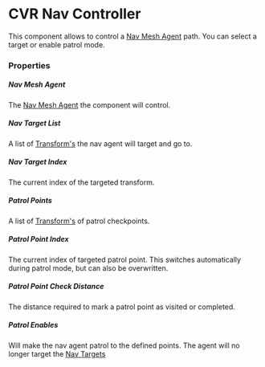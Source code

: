 # CVR Nav Controller <div class="whitelisted" data-list="WP"></div>
This component allows to control a [Nav Mesh Agent](https://docs.unity3d.com/ScriptReference/AI.NavMeshAgent.html)
path. You can select a target or enable patrol mode.

### Properties

##### Nav Mesh Agent
The [Nav Mesh Agent](https://docs.unity3d.com/ScriptReference/AI.NavMeshAgent.html) the component will control.

##### Nav Target List
A list of [Transform's](https://docs.unity3d.com/ScriptReference/Transform.html) the nav agent will target and go to.

##### Nav Target Index
The current index of the targeted transform.

##### Patrol Points
A list of [Transform's](https://docs.unity3d.com/ScriptReference/Transform.html) of patrol checkpoints.

##### Patrol Point Index
The current index of targeted patrol point. This switches automatically during patrol mode, but can also be overwritten.

##### Patrol Point Check Distance
The distance required to mark a patrol point as visited or completed.

##### Patrol Enables
Will make the nav agent patrol to the defined points. The agent will no longer target the [Nav Targets](#nav-target-list)